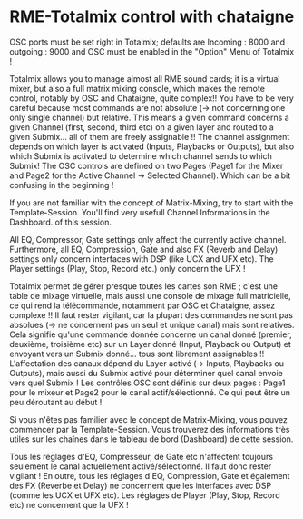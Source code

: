 # RME-Totalmix control with chataigne
OSC ports must be set right in Totalmix;  defaults are Incoming : 8000 and outgoing : 9000
and OSC must be enabled in the "Option" Menu of Totalmix !

Totalmix allows you to manage almost all RME sound cards; it is a virtual mixer, but also a full matrix mixing console, which makes the remote control, notably by OSC and Chataigne, quite complex!!
You have to be very careful because most commands are not absolute (-> not concerning one only single channel) but relative. This means a given command concerns a given Channel (first, second, third etc) on a given layer and routed to a given Submix... all of them are freely assignable !! The channel assignment depends on which layer is activated (Inputs, Playbacks or Outputs), but also which Submix is activated to determine which channel sends to which Submix!
The OSC controls are defined on two Pages (Page1 for the Mixer and Page2 for the Active Channel -> Selected Channel). Which can be a bit confusing in the beginning !

If you are not familiar with the concept of Matrix-Mixing, try to start with the Template-Session. You'll find very usefull Channel Informations in the Dashboard. of this session.

All EQ, Compressor, Gate settings only affect the currently active channel. 
Furthermore, all EQ, Compression, Gate and also FX (Reverb and Delay) settings only concern interfaces with DSP (like UCX and UFX etc).
The Player settings (Play, Stop, Record etc.) only concern the UFX !


Totalmix permet de gérer presque toutes les cartes son RME ; c'est une table de mixage virtuelle, mais aussi une console de mixage full matricielle, ce qui rend la télécommande, notamment par OSC et Chataigne, assez complexe !!
Il faut rester vigilant, car la plupart des commandes ne sont pas absolues (-> ne concernent pas un seul et unique canal) mais sont relatives. Cela signifie qu'une commande donnée concerne un canal donné (premier, deuxième, troisième etc) sur un Layer donné (Input, Playback ou Output) et envoyant vers un Submix donné... tous sont librement assignables !! L'affectation des canaux dépend du Layer activé (-> Inputs, Playbacks ou Outputs), mais aussi du Submix activé pour déterminer quel canal envoie vers quel Submix !
Les contrôles OSC sont définis sur deux pages : Page1 pour le mixeur et Page2 pour le canal actif/sélectionné. Ce qui peut être un peu déroutant au début !

Si vous n'êtes pas familier avec le concept de Matrix-Mixing, vous pouvez commencer par la Template-Session. Vous trouverez des informations très utiles sur les chaînes dans le tableau de bord (Dashboard) de cette session.

Tous les réglages d'EQ, Compresseur, de Gate etc n'affectent toujours seulement le canal actuellement activé/sélectionné. Il faut donc rester vigilant !
En outre, tous les réglages d'EQ, Compression, Gate et également des FX (Reverbe et Delay) ne concernent que les interfaces avec DSP (comme les UCX et UFX etc).
Les réglages de Player (Play, Stop, Record etc) ne concernent que la UFX !
